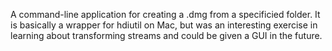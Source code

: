 A command-line application for creating a .dmg from a specificied folder. 
It is basically a wrapper for hdiutil on Mac, but was an interesting exercise in learning about transforming streams and could be given
a GUI in the future.
